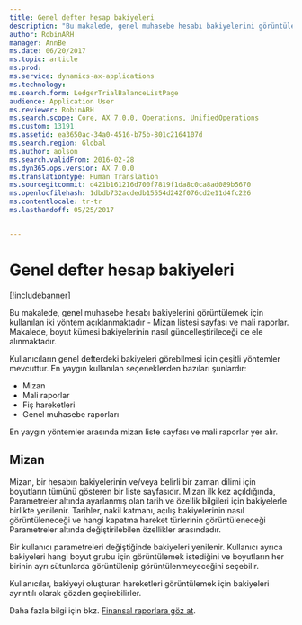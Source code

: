 ```yaml
---
title: Genel defter hesap bakiyeleri
description: "Bu makalede, genel muhasebe hesabı bakiyelerini görüntülemek için kullanılan iki yöntem açıklanmaktadır -  Mizan listesi sayfası ve mali raporlar. Makalede, boyut kümesi bakiyelerinin nasıl güncelleştirileceği de ele alınmaktadır."
author: RobinARH
manager: AnnBe
ms.date: 06/20/2017
ms.topic: article
ms.prod: 
ms.service: dynamics-ax-applications
ms.technology: 
ms.search.form: LedgerTrialBalanceListPage
audience: Application User
ms.reviewer: RobinARH
ms.search.scope: Core, AX 7.0.0, Operations, UnifiedOperations
ms.custom: 13191
ms.assetid: ea3650ac-34a0-4516-b75b-801c2164107d
ms.search.region: Global
ms.author: aolson
ms.search.validFrom: 2016-02-28
ms.dyn365.ops.version: AX 7.0.0
ms.translationtype: Human Translation
ms.sourcegitcommit: d421b161216d700f7819f1da8c0ca8ad089b5670
ms.openlocfilehash: 1dbdb732acdedb15554d242f076cd2e11d4fc226
ms.contentlocale: tr-tr
ms.lasthandoff: 05/25/2017


---
```


# <a name="general-ledger-account-balances"></a>Genel defter hesap bakiyeleri

[!include[banner](../includes/banner.md)]


Bu makalede, genel muhasebe hesabı bakiyelerini görüntülemek için kullanılan iki yöntem açıklanmaktadır -  Mizan listesi sayfası ve mali raporlar. Makalede, boyut kümesi bakiyelerinin nasıl güncelleştirileceği de ele alınmaktadır.

Kullanıcıların genel defterdeki bakiyeleri görebilmesi için çeşitli yöntemler mevcuttur. En yaygın kullanılan seçeneklerden bazıları şunlardır:

-   Mizan
-   Mali raporlar
-   Fiş hareketleri
-   Genel muhasebe raporları

En yaygın yöntemler arasında mizan liste sayfası ve mali raporlar yer alır.

## <a name="trial-balance"></a>Mizan
Mizan, bir hesabın bakiyelerinin ve/veya belirli bir zaman dilimi için boyutların tümünü gösteren bir liste sayfasıdır. Mizan ilk kez açıldığında, Parametreler altında ayarlanmış olan tarih ve özellik bilgileri için bakiyelerle birlikte yenilenir. Tarihler, nakil katmanı, açılış bakiyelerinin nasıl görüntüleneceği ve hangi kapatma hareket türlerinin görüntüleneceği Parametreler altında değiştirilebilen özellikler arasındadır. 

Bir kullanıcı parametreleri değiştiğinde bakiyeleri yenilenir. Kullanıcı ayrıca bakiyeleri hangi boyut grubu için görüntülemek istediğini ve boyutların her birinin ayrı sütunlarda görüntülenip görüntülenmeyeceğini seçebilir. 

Kullanıcılar, bakiyeyi oluşturan hareketleri görüntülemek için bakiyeleri ayrıntılı olarak gözden geçirebilirler.    

Daha fazla bilgi için bkz. [Finansal raporlara göz at](view-financial-reports.md).




